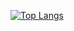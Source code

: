 <!---
- 👋 Hi, I’m @Reiqy
- 👀 I’m interested in ...
- 🌱 I’m currently learning ...
- 💞️ I’m looking to collaborate on ...
- 📫 How to reach me ...
--->
[![Top Langs](https://github-readme-stats.vercel.app/api/top-langs/?username=reiqy&layout=compact)](https://github.com/anuraghazra/github-readme-stats)

<!---
Reiqy/Reiqy is a ✨ special ✨ repository because its `README.md` (this file) appears on your GitHub profile.
You can click the Preview link to take a look at your changes.
--->

